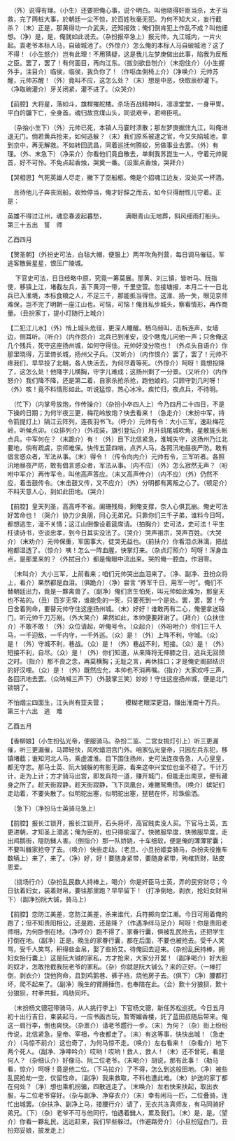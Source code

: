 <!-- { "loadSidebar": true } -->
　（外）说得有理。（小生）还要把俺心事，说个明白。叫他晓得奸臣当杀，太子当救，完了两桩大事，於朝廷一尘不惊，於百姓秋毫无犯。为何不知大义，妄行截杀？（末）正是，那黄得功一介武夫，还知报效；俺们倒肯犯上作乱不成？叫他细想。（净）是，是，俺就如此说去。（杂扮报卒急上）报元帅，九江城内，一片火起。袁老爷本标人马，自破城池了。（外惊介）怎么俺的本标人马自破城池？这了不得！（小生怒介）岂有此理！不用猜疑，这是我儿左梦庚做出此事，陷我为反叛之臣。罢了，罢了！有何面目，再向江东。（拔剑欲自刎介）（末抱住介）（小生握外手，注目介）临侯，临侯，我负你了！（作呕血倒椅上介）（净唤介）元帅苏醒，元帅苏醒！（外）竟叫不应，这怎么处？（末）想是中恶，快取辰砂灌下。（净取碗灌介）牙关闭紧，灌不进了。（众哭介）

【前腔】大将星，落如斗，旗桿摧舵楼。杀场百战精神抖，凛凛堂堂，一身甲冑。平白的牖下亡，全身首。魂归故宫煤山头，同说艰辛，君啼臣吼。

　（杂抬小生下）（外）元帅已死，本镇人马霎时溃散；那左梦庚据住九江，叫俺进退无门。倘若黄兵抢来，如何逃躲？（末）我们原系被逮之官，今又失陷城池，拿到京中，再无解救。不如转回武昌，同着巡抚何腾蛟，另做事业去罢。（外）有理。（外、末急下）（净呆介）你看他们竟自散去，单剩我苏崑生一人，守着元帅屍首，好不可怜。不免点起香烛，哭奠一番。（设案点香烛，哭拜介）

【哭相思】气死英雄人尽走，撇下了空船柩。俺是个招魂江边友，没处买一杯酒。

　且待他儿子奔丧回船，收殓停当，俺才好辞之而去，如今只得耐性儿守着。正是：

英雄不得过江州，魂恋春波起暮愁，
　　　满眼青山无地葬，斜风细雨打船头。
第三十五出　誓　师

乙酉四月

【贺圣朝】（外扮史可法，白毡大帽，便服上）两年吹角列营，每日调马催征。军逃客散鬓星星，恨压广陵城。

　  下官史可法，日日经略中原，究竟一筹莫展。那黄、刘三镇，皆听马、阮指使，移镇上江，堵截左兵，丢下黄河一带，千里空营。忽接塘报，本月二十一日北兵已入淮境，本标食粮之人，不足三千，那能抵当得住。这淮、扬一失，眼见京师难保，岂不完了明朝一座江山也。可恼，可恼！俺且私步城头，察看情形，再作商量。（丑扮家丁，提小灯随行上城介）

【二犯江儿水】（外）悄上城头危径，更深人睡醒。栖乌频叫，击柝连声，女墙边，侧耳听。（听介）（内作怨介）北兵已到淮安，没个瞎鬼儿问他一声；只舍俺这几个残兵，死守这座扬州城，如何守得住。元帅好没分晓也！（外点头自语介）你那里晓得，万里倚长城，扬州父子兵。（又听介）（内作恨介）罢了，罢了！元帅不疼我们，早早投了北朝，各人快活去，为何尽着等死。（外惊介）呵呀！竟想投降了，这怎么处！他降字儿横胸，守字儿难成；这扬州剩了一分景。（又听介）（内作怒介）我们降不降，还是第二着，自家杀抢杀抢，跑他娘的。只顾守到几时呀！（外）咳！竟不料情形如此。听说猛惊，热心冰冷。疾忙归，夜点兵，不待明。

　（忙下）（内掌号放炮，作传操介）（杂扮小卒四人上）今乃四月二十四日，不是下操的日期；为何半夜三更，梅花岭放炮？快去看来！（急走介）（末扮中军，持令箭提灯上）隔江云阵列，连夜羽书飞。（呼介）元帅有令：大小三军，速赴梅花岭，听候点卯。（众排列介）（外戎装，旗引登坛介）月升鸱尾城吹角，星散旄头帐点兵。中军何在？（末跪介）有！（外）目下北信紧急，淮城失守，这扬州乃江北要地，倘有疏虞，京师难保。快传五营四哨，点齐人马，各照汛地昼夜严防。敢有倡言惑众者，军法从事。（末）得令！（传令向内介）元帅有令，三军听者。各照汛地昼夜严防，敢有倡言惑众者，军法从事。（内不应）（外）怎么寂然无声？（吩咐中军介）再传军令，叫他高声答应。（末又高声传介）（内不应）（外）仍然不应，着击鼓传令。（末击鼓又传，又不应介）（外）分明都有离叛之心了。（顿足介）不料天意人心，到如此田地。（哭介）

【前腔】皇天列圣，高高呼不省。阑珊残局，剩俺支撑，奈人心俱瓦崩。俺史可法好苦命也！（哭介）协力少良朋，同心无弟兄。只靠你们三千子弟，谁料今日呵，都想逃生，漫不关情；这江山倒像设着筵席请。（拍胸介）史可法，史可法！平生枉读诗书，空谈忠孝，到今日其实没法了。（哭介）哭声祖宗，哭声百姓。（大哭介）（末劝介）元帅保重，军国事大，徒哭无益也。（前扶介）你看泪点淋漓，把战袍都湿透了。（惊介）咦！怎么一阵血腥，快掌灯来。（杂点灯照介）呵呀！浑身血点，是那里来的？（外拭目介）都是俺眼中流出来。哭的俺一腔血，作泪零。

　（末叫介）大小三军，上前看来；咱们元帅哭出血泪来了。（净、副净、丑扮众将上，看介）果然都是血泪。（俱跪介）（净）尝言 “养军千日，用军一时”。俺们不替朝廷出力，竟是一夥禽兽了。（副净）俺们贪生怕死，叫元帅如此难为，那皇天也不祐的。（丑）百岁无常，谁能免的一死，只要死到一个是处。罢，罢，罢！今日舍着狗命，要替元帅守住这座扬州城。（末）好好！谁敢再有二心，俺便拿送辕门，听元帅千刀万剐。（外大笑介）果然如此，本帅便要拜谢了。（拜介）（众扶住介）不敢不敢！（外）众位请起，听俺号令。（众起介）（外吩咐介）你们三千人马，一千迎敌，一千内守，一千外巡。（众）是！（外）上阵不利，守城。（众）是！（外）守城不利，巷战。（众）是！（外）巷战不利，短接。（众）是！（外）短接不利，自尽。（众）是！（外）你们知道，从来降将无伸膝之日，逃兵无回颈之时。（指介）那不良之念，再莫横胸；无耻之言，再休挂口；才是俺史阁部结识的好汉哩。（众）是！（外）既然应允，本帅也不消再嘱。（指介）大家欢呼三声，各回汛地去罢。（众呐喊三声下）（外鼓掌三笑）妙妙！守住这座扬州城，便是北门锁钥了。

不怕烟尘四面生，江头尚有亚夫营；
　　　模糊老眼深更泪，赚出淮南十万兵。
第三十六出　逃　难

乙酉五月

【香柳娘】（小生扮弘光帝，便服骑马。杂扮二监、二宫女挑灯引上）听三更漏催，听三更漏催，马蹄轻快，风吹蜡泪宫门外。咱家弘光皇帝，只因左兵东犯，移镇堵截；谁知河北人马，乘虚渡淮。目下围住扬州，史可法连夜告急，人心皇皇，都无守志。那马士英、阮大铖躲的有影无踪，看来这中兴宝位也坐不稳了。千计万计，走为上计；方才骑马出宫，即发兵符一道，赚开城门，但能走出南京，便有藏身之所了。趁天街寂静，趁天街寂静，飞下凤凰台，难撇鸳鸯债。（唤介）嫔妃们走动着，不要失散了。似明驼出塞，似明驼出塞，琵琶在怀，珍珠偷洒。

　（急下）（净扮马士英骑马急上）

【前腔】报长江锁开，报长江锁开，石头将坏，高官贱卖没人买。下官马士英，五更进朝，才知圣上潜逃；俺为臣的，也只得偷溜了。快微服早度，快微服早度，走出鸡鹅街，隄防雠人害。（倒指介）那一队娇娆，十车细软，便是俺的薄薄宦囊；不要叫雠家抢夺了去。（唤介）快些走动。（老旦、小旦扮姬妾骑马，杂扮夫役推车数辆上）来了，来了。（净）好，好！要随身紧带，要随身紧带，殉棺货财，贴皮恩爱。

　（绕场行介）（杂扮乱民数人持棒上，喝介）你是奸臣马士英，弄的民穷财尽；今日驮着妇女，装着财帛，要往那里跑？早早留下！（打净倒地，剥衣，抢妇女财帛下）（副净扮阮大铖，骑马上）

【前腔】恋防江美差，恋防江美差，杀来谁代，兵符掷向空江濑。今日可用着俺的跑了；但不知贵阳相公，还是跑，还是降？（作遇净绊马足介）呵呀！你是贵阳老师相，为何卧倒在地。（净哼介）跑不得了，家眷行囊，俱被乱民抢去，还把学生打倒在地。（副净）正是。晚生的家眷行囊，都在后面，不要也被抢去。受千人笑骂，受千人笑骂，积得些金帛，娶了些娇艾。待俺回去迎来。（杂扮乱民持棒，拥妇女抬行囊上）这是阮大铖的家私，方才抢来，大家分开罢！（副净喝介）好大胆的奴才，怎敢抢截我阮老爷的家私。（杂）你就是阮大铖么？来的正好。（一棒打倒，剥衣介）饶他狗命，且到鸡鹅巷、裤子裆，烧他房子去。（俱下）（净）腰都打坏，爬不起来了。（副净）晚生的臂膊捶伤，也奉陪在此。（合）歎十分狼狈，歎十分狼狈，村拳共捱，鸡肋同坏。

　（末扮杨文骢冠带骑马，从人挑行李上）下官杨文骢，新任苏松巡抚。今日五月初十出行吉日，束装起马，一应书画古玩，暂寄媚香楼，託了蓝田叔随后带来。俺这一肩行李，倒也爽快。（杂禀介）请老爷趱行一步。（末）为何？（杂）街上纷纷传说，北信紧急，皇帝、宰相，今夜都走了。（末）有这等事，快快出城！（急走介）（马惊不前介）这也奇了，为何马惊不走。（唤介）左右看来！（杂看介）地下两个死人。（副净、净呻吟介）哎哟！哎哟！救人，救人！（末）还不曾死，看是何人？（杂细认介）好像马、阮二位老爷。（末喝介）胡说，那有此事！（勒马看，惊介）呵呀！竟是他二位。（下马拉介）了不得，怎么到这般田地。（净）被些乱民抢劫一空，仅留性命。（副净）我来救取，不料也遭此难。（末）护送的家丁都在何处？（净）想也乘机拐骗，四散逃走了。（末唤介）左右快来扶起，取出衣服，与二位老爷穿好。（杂与副净、净穿衣介）（末）幸有闲马一匹，二位叠骑，连忙出城罢。（杂扶净、副净上马，搂腰行介）请了，无衣共冻真师友，有马同骑好弟兄。（下）（杂）老爷不可与他同行，怕遇着雠人，累及我们。（末）是，是。（望介）你看一夥乱民，远远赶来，我们早些躲过。（作避路旁介）（小旦扮寇白门，丑扮郑妥娘，披发走上）

